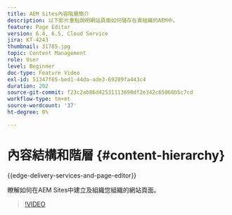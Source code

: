 ```yaml
---
title: AEM Sites內容階層簡介
description: 以下影片重點說明網站頁面如何儲存在貴組織的AEM中。
feature: Page Editor
version: 6.4, 6.5, Cloud Service
jira: KT-4243
thumbnail: 31785.jpg
topic: Content Management
role: User
level: Beginner
doc-type: Feature Video
exl-id: 51347f65-bed1-44da-ade3-69209fa443c4
duration: 202
source-git-commit: f23c2ab86d42531113690df2e342c65060b5c7cd
workflow-type: tm+mt
source-wordcount: '37'
ht-degree: 0%

---
```


# 內容結構和階層 {#content-hierarchy}

{{edge-delivery-services-and-page-editor}}

瞭解如何在AEM Sites中建立及組織您組織的網站頁面。

>[!VIDEO](https://video.tv.adobe.com/v/31785?quality=12&learn=on)
